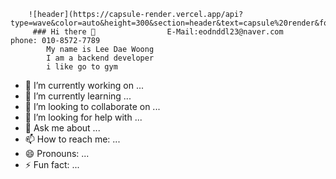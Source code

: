          
        ![header](https://capsule-render.vercel.app/api?type=wave&color=auto&height=300&section=header&text=capsule%20render&fontSize=90)
         ### Hi there 👋                E-Mail:eodnddl23@naver.com    phone: 010-8572-7789
            My name is Lee Dae Woong           
            I am a backend developer
            i like go to gym


- 🔭 I’m currently working on ...
- 🌱 I’m currently learning ...
- 👯 I’m looking to collaborate on ...
- 🤔 I’m looking for help with ...
- 💬 Ask me about ...
- 📫 How to reach me: ...
- 😄 Pronouns: ...
- ⚡ Fun fact: ...


